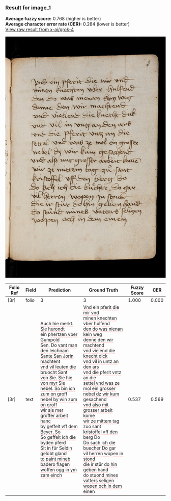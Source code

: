 ### Result for image_1
**Average fuzzy score:** 0.768 (higher is better)<br>**Average character error rate (CER):** 0.284 (lower is better)<br>[View raw result from x-ai/grok-4](https://github.com/RISE-UNIBAS/humanities_data_benchmark/blob/main/results/2025-10-24/T0304/request_T0304_image_1.json)

<img src="https://github.com/RISE-UNIBAS/humanities_data_benchmark/blob/main/benchmarks/medieval_manuscripts/images/image_1.jpg?raw=true" alt="image_1" width="800px">

<style>
.diff { text-decoration: underline; text-decoration-color: #ffcccc; text-decoration-style: wavy; }
</style>

| Folio Ref | Field | Prediction | Ground Truth | Fuzzy Score | CER |
|-----------|-------|------------|--------------|-------------|-----|
| [3r] | folio | 3 | 3 | 1.000 | 0.000 |
| [3r] | text | <span class="diff">Auch hie merkt. Sie hurondt<br></span>ein p<span class="diff">hertzen vber Gum</span>p<span class="diff">old<br>Sen.</span> Do<span class="diff"> vant man den leichnam<br>Sante San Jorin machtent<br>vnd vil leuten die bruocht Sant<br>von Sie. Sie hie von myr Sie<br>nebel. So bin ich zum on groff<br>nebel by win zum on groff<br>wir als mer groffer arbeit hanc<br>by geffelt vff dem Beyer. So<br>So geffelt ich die byden </span>p<span class="diff">ferd<br>Sit in f</span>ür <span class="diff">Seldin gelobt gland<br>to </span>p<span class="diff">aint mineb badero flagen<br>woffen ogg in ym zam einch</span> | <span class="diff">Vnd </span>ein p<span class="diff">ferit die mir vnd<br> minen knechten vber hulfend<br> den do was nienan kein weg<br> denne den wir machtend<br> vnd vielend die knecht dick<br> vnd vil in untz an den ars<br> vnd die </span>p<span class="diff">ferit vntz an die <br> settel vnd was ze mol ein grosser<br> nebel dz wir kum gesachend<br> vnd also mit grosser arbeit kome<br> wir ze mittem tag zuo sant<br> kristoffel vff den berg</span> Do<span class="diff"><br> Do sach ich die buecher Do gar<br> vil herren wo</span>p<span class="diff">en in stond<br> die ir st</span>ür <span class="diff">do hin geben hand<br> do stuond mines vatters seligen<br> wo</span>p<span class="diff">en och in dem einen</span> | 0.537 | 0.569 |
